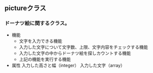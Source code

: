 ## pictureクラス
### ドーナツ絵に関するクラス。
* 機能
  * 文字を入力できる機能
  * 入力した文字について文字数、上限、文字内容をチェックする機能
  * 入力した文字の中からドーナツ絵を探しカウントする機能
  * 上記の機能を実行する機能
* 属性
  入力した高さと幅（integer）
  入力した文字（array）